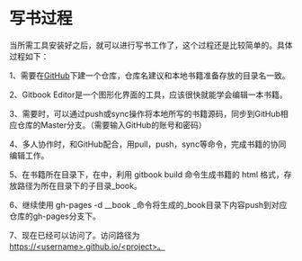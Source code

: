 # 写书过程

当所需工具安装好之后，就可以进行写书工作了，这个过程还是比较简单的。具体过程如下：

1、需要在[GitHub](https://github.com/)下建一个仓库，仓库名建议和本地书籍准备存放的目录名一致。

2、Gitbook Editor是一个图形化界面的工具，应该很快就能学会编辑一本书籍。

3、需要时，可以通过push或sync操作将本地所写的书籍源码，同步到GitHub相应仓库的Master分支。（需要输入GitHub的账号和密码）

4、多人协作时，和GitHub配合，用pull，push，sync等命令，完成书籍的协同编辑工作。

5、在书籍所在目录下，在中，利用 gitbook  build 命令生成书籍的 html 格式，存放路径为所在目录下的子目录\_book。

6、继续使用 gh-pages  -d  \__book _命令将生成的\_book目录下内容push到对应仓库的gh-pages分支下。

7、现在已经可以访问了。访问路径为[https://&lt;username&gt;.github.io/&lt;project&gt;。](https://<username>.github.io/<project>。)

